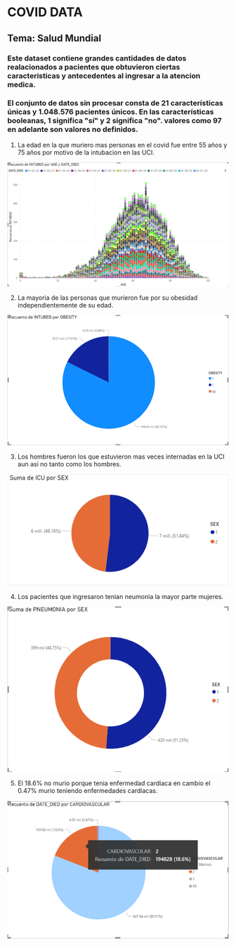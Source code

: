 # COVID DATA

## Tema: Salud Mundial

### Este dataset contiene grandes cantidades de datos realacionados a pacientes que obtuvieron ciertas caracteristicas y antecedentes al ingresar a la atencion medica.

### El conjunto de datos sin procesar consta de 21 características únicas y 1.048.576 pacientes únicos. En las características booleanas, 1 significa "sí" y 2 significa "no". valores como 97 en adelante son valores no definidos.

1. La edad en la que muriero mas personas en el covid fue entre 55 años y 75 años por motivo de la intubacion en las UCI.

![Alt text](image.png)

2. La mayoria de las personas que murieron fue por su obesidad independientemente de su edad.

![Alt text](image-1.png)

3. Los hombres fueron los que estuvieron mas veces internadas en la UCI aun asi no tanto como los hombres.

![Alt text](image-2.png)

4. Los pacientes que ingresaron tenian neumonia la mayor parte mujeres.

![Alt text](image-3.png)

5. El 18.6% no murio porque tenia enfermedad cardiaca en cambio el 0.47% murio teniendo enfermedades cardiacas.

![Alt text](image-4.png)
